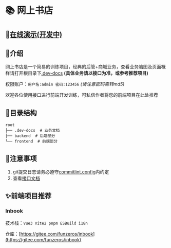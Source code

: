 # 📚 网上书店

## 🎈[在线演示(开发中)](https://online-bookstore.aring.cc)

## 📖介绍
网上书店是一个简易的训练项目，经典的后管+商城业务，查看业务脑图及页面概样请打开根目录下[.dev-docs](./.dev-docs/main.png) **(具体业务请以接口为准，或参考推荐项目)**

权限账户：`用户名:admin 密码:123456` *(请注意密码需转md5)*

欢迎各位使用接口进行前端开发训练，可私信作者将您的前端项目在此处推荐

## 📃目录结构
```
root
├── .dev-docs  # 业务文档
├── backend  # 后端部分
└── frontend  # 前端部分
```

## 🧨注意事项
1. git提交日志请务必遵守[commitlint.config](/commitlint.config.js)内约定
2. 查看[接口文档](https://online-bookstore.aring.cc/swagger)

## ✨前端项目推荐
### Inbook
技术栈：` Vue3 Vite2 pnpm ESBuild i18n `

仓库：[https://gitee.com/funzeros/inbook](https://gitee.com/funzeros/inbook)
